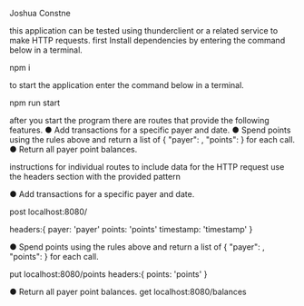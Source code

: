 Joshua Constne

this application can be tested using thunderclient or a related service to make HTTP requests.
first Install dependencies by entering the command below in a terminal.

npm i

to start the application enter the command below in a terminal.

npm run start

after you start the program there are routes that provide the following features.
● Add transactions for a specific payer and date.
● Spend points using the rules above and return a list of { "payer": <string>, "points": <integer> } for each call.
● Return all payer point balances.

instructions for individual routes
to include data for the HTTP request use the headers section with the provided pattern

● Add transactions for a specific payer and date.

post localhost:8080/

headers:{
payer: 'payer'
points: 'points'
timestamp: 'timestamp'
}

● Spend points using the rules above and return a list of { "payer": <string>, "points": <integer> } for each call.

put localhost:8080/points
headers:{
points: 'points'
}

● Return all payer point balances.
get localhost:8080/balances
